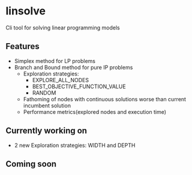 # linsolve
Cli tool for solving linear programming models

## Features
* Simplex method for LP problems
* Branch and Bound method for pure IP problems
    * Exploration strategies:
        * EXPLORE_ALL_NODES
        * BEST_OBJECTIVE_FUNCTION_VALUE
        * RANDOM
    * Fathoming of nodes with continuous solutions worse than current incumbent solution
    * Performance metrics(explored nodes and execution time)

## Currently working on
* 2 new Exploration strategies: WIDTH and DEPTH

## Coming soon

